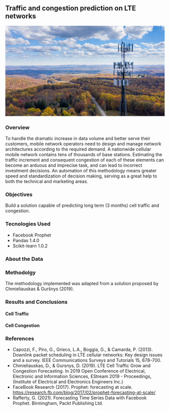 ## Traffic and congestion prediction on LTE networks
![Alt text](images/cellular-network.png?raw=true "Tower")

### Overview
To handle the dramatic increase in data volume and better serve their customers, mobile network operators need to design and manage network architectures according to the required demand.
A nationwide cellular mobile network contains tens of thousands of base stations. Estimating the traffic increment and consequent congestion of each of these elements can become an arduous and imprecise task, and can lead to incorrect investment decisions. An automation of this methodology means greater speed and standardization of decision making, serving as a great help to both the technical and marketing areas.

### Objectives
Build a solution capable of predicting long term (3 months) cell traffic and congestion.

### Tecnologies Used
* Facebook Prophet
* Pandas 1.4.0
* Scikit-learn 1.0.2

### About the Data

### Methodolgy
The methodology implemented was adapted from a solution proposed by Chmieliauskas & Guršnys (2019).


### Results and Conclusions
#### Cell Traffic
#### Cell Congestion

### References
* Capozzi, F., Piro, G., Grieco, L.A., Boggia, G., & Camarda, P. (2013). Downlink packet scheduling in LTE cellular networks: Key design issues and a survey. IEEE Communications Surveys and Tutorials 15, 678–700.
* Chmieliauskas, D., & Gursnys, D. (2019). LTE Cell Traffic Grow and Congestion Forecasting. In 2019 Open Conference of Electrical, Electronic and Information Sciences, EStream 2019 - Proceedings, (Institute of Electrical and Electronics Engineers Inc.)
* FaceBook Research (2017). Prophet: forecasting at scale. https://research.fb.com/blog/2017/02/prophet-forecasting-at-scale/
* Rafferty, G. (2021). Forecasting Time Series Data with Facebook Prophet. Birmingham, Packt Publishing Ltd.
